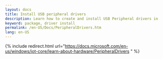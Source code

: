 ```yaml
---
layout: docs
title: Install USB peripheral drivers
description: Learn how to create and install USB Peripheral drivers in Windows IoT Core
keyword: package, driver install
permalink: /en-US/Docs/PeripheralDrivers.htm
lang: en-US
---
```

{% include redirect.html url="https://docs.microsoft.com/en-us/windows/iot-core/learn-about-hardware/PeripheralDrivers " %}

